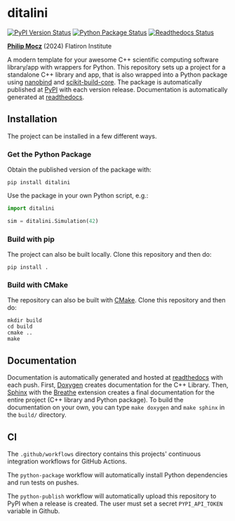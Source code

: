 # ditalini

[![PyPI Version Status][pypi-badge]][pypi-link]
[![Python Package Status][workflow-package-badge]][workflow-package-link]
[![Readthedocs Status][docs-badge]][docs-link]

[pypi-link]:               https://pypi.org/project/ditalini/
[pypi-badge]:              https://img.shields.io/pypi/v/ditalini?label=PyPI&logo=pypi
[workflow-package-link]:   https://github.com/pmocz/ditalini/actions/workflows/python-package.yml
[workflow-package-badge]:  https://github.com/pmocz/ditalini/actions/workflows/python-package.yml/badge.svg?event=push
[docs-link]:               https://ditalini.readthedocs.io/en/latest/
[docs-badge]:              https://readthedocs.org/projects/ditalini/badge/


[**Philip Mocz**](https://pmocz.github.io) (2024)
Flatiron Institute

A modern template for your awesome C++ scientific computing software library/app with wrappers for Python. 
This repository sets up a project for a standalone C++ library and app, 
that is also wrapped into a Python package using [nanobind](https://github.com/wjakob/nanobind) and
[scikit-build-core](https://scikit-build-core.readthedocs.io/en/latest/index.html).
The package is automatically published at [PyPI](https://pypi.org/) with each version release.
Documentation is automatically generated at [readthedocs](https://ditalini.readthedocs.io/).


## Installation

The project can be installed in a few different ways.

### Get the Python Package

Obtain the published version of the package with:

```console
pip install ditalini
```

Use the package in your own Python script, e.g.:

```python
import ditalini

sim = ditalini.Simulation(42)
```

### Build with pip

The project can also be built locally. Clone this repository and then do: 

```console
pip install .
```

### Build with CMake

The repository can also be built with [CMake](https://cmake.org/). Clone this repository and then do: 

```console
mkdir build
cd build
cmake ..
make
```


## Documentation

Documentation is automatically generated and hosted at [readthedocs](https://ditalini.readthedocs.io/) with each push.
First, [Doxygen](https://www.doxygen.nl/) creates documentation for the C++ Library. 
Then, [Sphinx](https://www.sphinx-doc.org/en/master/) with the [Breathe](https://breathe.readthedocs.io/en/latest/) 
extension creates a final documentation for the entire project (C++ library and Python package). 
To build the documentation on your own, you can type `make doxygen` and `make sphinx` in the `build/` directory.


## CI

The `.github/workflows` directory contains this projects' continuous integration workflows
for GitHub Actions. 

The `python-package` workflow will automatically install Python dependencies and run tests on pushes.

The `python-publish` workflow will automatically upload this repository to PyPI when a release is created. The user must set a secret `PYPI_API_TOKEN` variable in Github.

